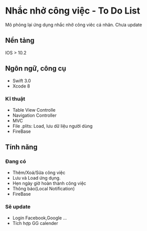 # Nhắc nhở công việc - To Do List

Mô phỏng lại ứng dụng nhắc nhở công viêc cá nhân.
Chưa update

## Nền tảng

IOS > 10.2 

## Ngôn ngữ, công cụ

* Swift 3.0 
* Xcode 8

### Kĩ thuật

* Table View Controlle
* Navigation Controller
* MVC
* File .plits: Load, lưu dữ liệu người dùng
* FireBase

## Tính năng

### Đang có

* Thêm/Xoá/Sửa công việc
* Lưu và Load ứng dụng.
* Hẹn ngày giờ hoàn thành công việc
* Thông báo(Local Notification)
* FireBase

### Sẽ update
- Login Facebook,Google ...
- Tích hợp GG calender



